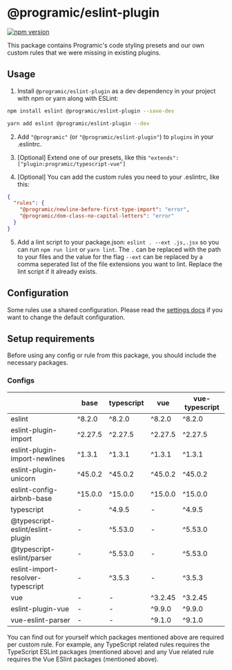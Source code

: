 # @programic/eslint-plugin

[![npm version](https://badge.fury.io/js/@programic%2Feslint-plugin.svg)](https://badge.fury.io/js/@programic%2Feslint-plugin)

This package contains Programic's code styling presets and our own custom rules that we were missing in existing plugins.

## Usage

1. Install `@programic/eslint-plugin` as a dev dependency in your project with npm or yarn along with ESLint:

  ```sh
  npm install eslint @programic/eslint-plugin --save-dev
  ```
  ```sh
  yarn add eslint @programic/eslint-plugin --dev
  ```

2. Add `"@programic"` (or `"@programic/eslint-plugin"`) to `plugins` in your .eslintrc.

3. [Optional] Extend one of our presets, like this `"extends": ["plugin:programic/typescript-vue"]`

4. [Optional] You can add the custom rules you need to your .eslintrc, like this:

  ```json
  {
    "rules": {
      "@programic/newline-before-first-type-import": "error",
      "@programic/dom-class-no-capital-letters": "error"
    }
  }
  ```

5. Add a lint script to your package.json: `eslint . --ext .js,.jsx` so you can run `npm run lint` or `yarn lint`. The `.` can be replaced with the path to your files and the value for the flag `--ext` can be replaced by a comma seperated list of the file extensions you want to lint. Replace the lint script if it already exists.

## Configuration
Some rules use a shared configuration. Please read the [settings docs](https://github.com/programic/eslint-plugin/blob/master/docs/settings.md) if you want to change the default configuration.

## Setup requirements
Before using any config or rule from this package, you should include the necessary packages.

### Configs

|                                   | base    | typescript | vue     | vue-typescript |
|-----------------------------------|---------|------------|---------|----------------|
| eslint                            | ^8.2.0  | ^8.2.0     | ^8.2.0  | ^8.2.0         |
| eslint-plugin-import              | ^2.27.5 | ^2.27.5    | ^2.27.5 | ^2.27.5        |
| eslint-plugin-import-newlines     | ^1.3.1  | ^1.3.1     | ^1.3.1  | ^1.3.1         |
| eslint-plugin-unicorn             | ^45.0.2 | ^45.0.2    | ^45.0.2 | ^45.0.2        |
| eslint-config-airbnb-base         | ^15.0.0 | ^15.0.0    | ^15.0.0 | ^15.0.0        |
| typescript                        | -       | ^4.9.5     | -       | ^4.9.5         |
| @typescript-eslint/eslint-plugin  | -       | ^5.53.0    | -       | ^5.53.0        |
| @typescript-eslint/parser         | -       | ^5.53.0    | -       | ^5.53.0        |
| eslint-import-resolver-typescript | -       | ^3.5.3     | -       | ^3.5.3         |
| vue                               | -       | -          | ^3.2.45 | ^3.2.45        |
| eslint-plugin-vue                 | -       | -          | ^9.9.0  | ^9.9.0         |
| vue-eslint-parser                 | -       | -          | ^9.1.0  | ^9.1.0         |

You can find out for yourself which packages mentioned above are required per custom rule. For example, any TypeScript related rules requires the TypeScript ESLint packages (mentioned above) and any Vue related rule requires the Vue ESlint packages (mentioned above).
